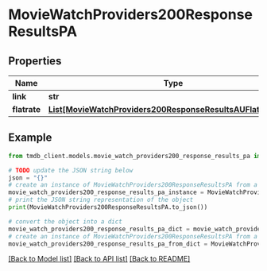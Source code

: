 # MovieWatchProviders200ResponseResultsPA


## Properties

Name | Type | Description | Notes
------------ | ------------- | ------------- | -------------
**link** | **str** |  | [optional] 
**flatrate** | [**List[MovieWatchProviders200ResponseResultsAUFlatrateInner]**](MovieWatchProviders200ResponseResultsAUFlatrateInner.md) |  | [optional] 

## Example

```python
from tmdb_client.models.movie_watch_providers200_response_results_pa import MovieWatchProviders200ResponseResultsPA

# TODO update the JSON string below
json = "{}"
# create an instance of MovieWatchProviders200ResponseResultsPA from a JSON string
movie_watch_providers200_response_results_pa_instance = MovieWatchProviders200ResponseResultsPA.from_json(json)
# print the JSON string representation of the object
print(MovieWatchProviders200ResponseResultsPA.to_json())

# convert the object into a dict
movie_watch_providers200_response_results_pa_dict = movie_watch_providers200_response_results_pa_instance.to_dict()
# create an instance of MovieWatchProviders200ResponseResultsPA from a dict
movie_watch_providers200_response_results_pa_from_dict = MovieWatchProviders200ResponseResultsPA.from_dict(movie_watch_providers200_response_results_pa_dict)
```
[[Back to Model list]](../README.md#documentation-for-models) [[Back to API list]](../README.md#documentation-for-api-endpoints) [[Back to README]](../README.md)


